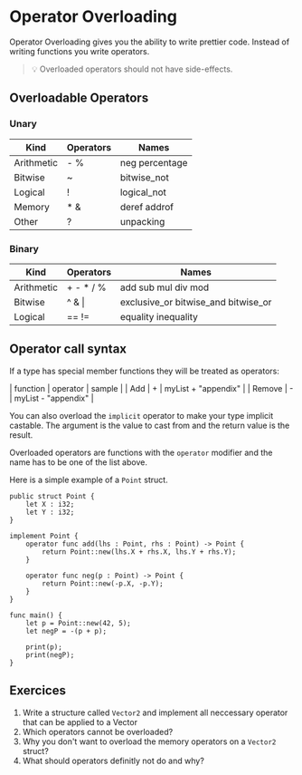 # Operator Overloading

Operator Overloading gives you the ability to write prettier code. Instead of writing functions you write operators.

> 💡 Overloaded operators should not have side-effects.

## Overloadable Operators

### Unary

| Kind       | Operators | Names          |
|------------|-----------|----------------|
| Arithmetic | - %       | neg percentage |
| Bitwise    | ~         | bitwise_not    |
| Logical    | !         | logical_not    |
| Memory     | * &       | deref addrof   |
| Other      | ?         | unpacking      |

### Binary

| Kind       | Operators | Names                               |
|------------|-----------|-------------------------------------|
| Arithmetic | + - * / % | add sub mul div mod                 |
| Bitwise    | ^ & \|    | exclusive_or bitwise_and bitwise_or |
| Logical    | == !=     | equality inequality                 |

## Operator call syntax

If a type has special member functions they will be treated as operators:

| function | operator | sample              |
| Add      | +        | myList + "appendix" |
| Remove   | -        | myList - "appendix" |

You can also overload the `implicit` operator to make your type implicit castable. The argument is the value to cast from and the return value is the result.

Overloaded operators are functions with the `operator` modifier and the name has to be one of the list above.

Here is a simple example of a `Point` struct.

```back
public struct Point {
    let X : i32;
    let Y : i32;
}

implement Point {
    operator func add(lhs : Point, rhs : Point) -> Point {
        return Point::new(lhs.X + rhs.X, lhs.Y + rhs.Y);
    }

    operator func neg(p : Point) -> Point {
        return Point::new(-p.X, -p.Y);
    }
}
```

```back
func main() {
    let p = Point::new(42, 5);
    let negP = -(p + p);

    print(p);
    print(negP);
}
```

## Exercices

1. Write a structure called `Vector2` and implement all neccessary operator that can be applied to a Vector
2. Which operators cannot be overloaded?
3. Why you don't want to overload the memory operators on a `Vector2` struct?
4. What should operators definitly not do and why?
